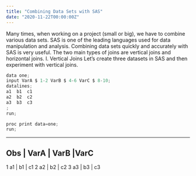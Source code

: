 ```yaml
---
title: "Combining Data Sets with SAS"
date: "2020-11-22T00:00:00Z"
---
```

Many times, when working on a project (small or big), we have to combine various data sets. SAS is one of the leading languages used for data manipulation and analysis. Combining data sets quickly and accurately with SAS is very useful.
The two main types of joins are vertical joins and horizontal joins.
I.	Vertical Joins
Let’s create three datasets in SAS and then experiment with vertical joins.
```javascript
data one;
input VarA $ 1-2 VarB $ 4-6 VarC $ 8-10;
datalines;
a1  b1  c1
a2  b2  c2
a3  b3  c3
;
run;

proc print data=one;
run;
```
---
Obs |	VarA |	VarB |VarC
---
1	a1 |	b1 |	c1
2	a2 |	b2 |	c2
3	a3 |	b3 |	c3
